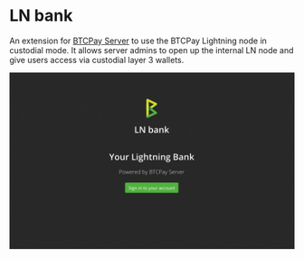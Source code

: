 # LN bank

An extension for [BTCPay Server](https://github.com/btcpayserver) to use the BTCPay Lightning node in custodial mode.
It allows server admins to open up the internal LN node and give users access via custodial layer 3 wallets.

![LN bank preview](./docs/img/lnbank.gif)
